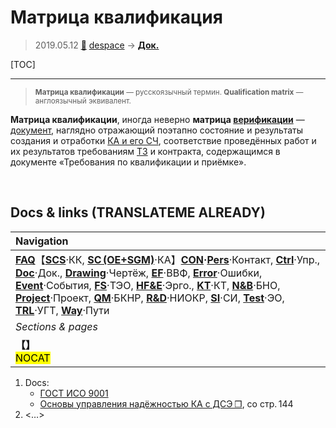 # Матрица квалификация
> 2019.05.12 [🚀](../index/index.md) [despace](index.md) → **[Док.](doc.md)**

[TOC]

---

> <small>**Матрица квалификации** — русскоязычный термин. **Qualification matrix** — англоязычный эквивалент.</small>

**Матрица квалификации**, иногда неверно **матрица [верификации](vnv.md)** — [документ](doc.md), наглядно отражающий поэтапно состояние и результаты создания и отработки [КА и его СЧ](sc.md), соответствие проведённых работ и их результатов требованиям [ТЗ](tor.md) и контракта, содержащимся в документе «Требования по квалификации и приёмке».



<p style="page-break-after:always"> </p>

## Docs & links (TRANSLATEME ALREADY)
|Navigation|
|:-|
|**[FAQ](faq.md)**【**[SCS](scs.md)**·КК, **[SC (OE+SGM)](sc.md)**·КА】**[CON](contact.md)·[Pers](person.md)**·Контакт, **[Ctrl](control.md)**·Упр., **[Doc](doc.md)**·Док., **[Drawing](drawing.md)**·Чертёж, **[EF](ef.md)**·ВВФ, **[Error](error.md)**·Ошибки, **[Event](event.md)**·События, **[FS](fs.md)**·ТЭО, **[HF&E](hfe.md)**·Эрго., **[KT](kt.md)**·КТ, **[N&B](nnb.md)**·БНО, **[Project](project.md)**·Проект, **[QM](qm.md)**·БКНР, **[R&D](rnd.md)**·НИОКР, **[SI](si.md)**·СИ, **[Test](test.md)**·ЭО, **[TRL](trl.md)**·УГТ, **[Way](way.md)**·Пути|
|*Sections & pages*|
|**【[](.md)】**<br> <mark>NOCAT</mark>|

   1. Docs:
      - [ГОСТ ИСО 9001](gost_iso_9001.md)
      - [Основы управления надёжностью КА с ДСЭ ❐](f/doc/osnovy_upravleniya_nadejnostiu_2015.pdf), со стр. 144
   1. <…>
